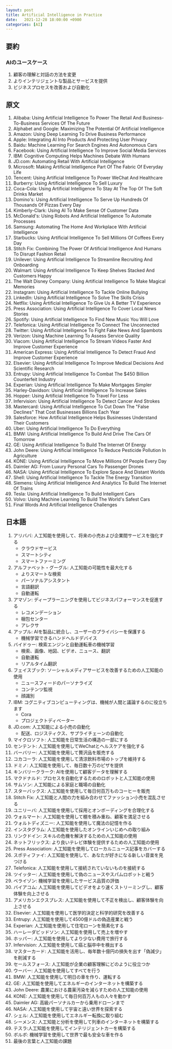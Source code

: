 ```yaml
---
layout: post
title: Artificial Intelligence in Practice
date:   2021-12-28 18:00:00 +0900
categories: [AI]
---
```


## 要約

### AIのユースケース
1. 顧客の理解と対話の方法を変更
2. よりインテリジェントな製品とサービスを提供
3. ビジネスプロセスを改善および自動化


## 原文
1. Alibaba: Using Artificial Intelligence To Power The Retail And Business-To-Business Services Of The Future
2. Alphabet and Google: Maximizing The Potential Of Artificial Intelligence
3. Amazon: Using Deep Learning To Drive Business Performance
4. Apple: Integrating AI Into Products And Protecting User Privacy
5. Baidu: Machine Learning For Search Engines And Autonomous Cars
6. Facebook: Using Artificial Intelligence To Improve Social Media Services
7. IBM: Cognitive Computing Helps Machines Debate With Humans
8. JD.com: Automating Retail With Artificial Intelligence
9. Microsoft: Making Artificial Intelligence Part Of The Fabric Of Everyday Life
10. Tencent: Using Artificial Intelligence To Power WeChat And Healthcare
11. Burberry: Using Artificial Intelligence To Sell Luxury
12. Coca-Cola: Using Artificial Intelligence To Stay At The Top Of The Soft Drinks Market
13. Domino's: Using Artificial Intelligence To Serve Up Hundreds Of Thousands Of Pizzas Every Day
14. Kimberly-Clark: Using AI To Make Sense Of Customer Data
15. McDonald's: Using Robots And Artificial Intelligence To Automate Processes
16. Samsung: Automating The Home And Workplace With Artificial Intelligence
17. Starbucks: Using Artificial Intelligence To Sell Millions Of Coffees Every Day
18. Stitch Fix: Combining The Power Of Artificial Intelligence And Humans To Disrupt Fashion Retail
19. Unilever: Using Artificial Intelligence To Streamline Recruiting And Onboarding
20. Walmart: Using Artificial Intelligence To Keep Shelves Stacked And Customers Happy
21. The Walt Disney Company: Using Artificial Intelligence To Make Magical Memories
22. Instagram: Using Artificial Intelligence To Tackle Online Bullying
23. LinkedIn: Using Artificial Intelligence To Solve The Skills Crisis
24. Netflix: Using Artificial Intelligence To Give Us A Better TV Experience
25. Press Association: Using Artificial Intelligence To Cover Local News Stories
26. Spotify: Using Artificial Intelligence To Find New Music You Will Love
27. Telefonica: Using Artificial Intelligence To Connect The Unconnected
28. Twitter: Using Artificial Intelligence To Fight Fake News And Spambots
29. Verizon: Using Machine Learning To Assess Service Quality
30. Viacom: Using Artificial Intelligence To Stream Videos Faster And Improve Customer Experience
31. American Express: Using Artificial Intelligence To Detect Fraud And Improve Customer Experience
32. Elsevier: Using Artificial Intelligence To Improve Medical Decisions And Scientific Research
33. Entrupy: Using Artificial Intelligence To Combat The $450 Billion Counterfeit Industry
34. Experian: Using Artificial Intelligence To Make Mortgages Simpler
35. Harley-Davidson: Using Artificial Intelligence To Increase Sales
36. Hopper: Using Artificial Intelligence To Travel For Less
37. Infervision: Using Artificial Intelligence To Detect Cancer And Strokes
38. Mastercard: Using Artificial Intelligence To Cut Down The "False Declines" That Cost Businesses Billions Each Year
39. Salesforce: How Artificial Intelligence Helps Businesses Understand Their Customers
40. Uber: Using Artificial Intelligence To Do Everything
41. BMW: Using Artificial Intelligence To Build And Drive The Cars Of Tomorrow
42. GE: Using Artificial Intelligence To Build The Internet Of Energy
43. John Deere: Using Artificial Intelligence To Reduce Pesticide Pollution In Agriculture
44. KONE: Using Artificial Intelligence To Move Millions Of People Every Day
45. Daimler AG: From Luxury Personal Cars To Passenger Drones
46. NASA: Using Artificial Intelligence To Explore Space And Distant Worlds
47. Shell: Using Artificial Intelligence To Tackle The Energy Transition
48. Siemens: Using Artificial Intelligence And Analytics To Build The Internet Of Trains
49. Tesla: Using Artificial Intelligence To Build Intelligent Cars
50. Volvo: Using Machine Learning To Build The World's Safest Cars
51. Final Words And Artificial Intelligence Challenges

## 日本語
1. アリババ: 人工知能を使用して、将来の小売および企業間サービスを強化する
   * クラウドサービス
   * スマートシティ
   * スマートファーミング
2. アルファベット・グーグル: 人工知能の可能性を最大化する
   * よりスマートな検索
   * パーソナルアシスタント
   * 言語翻訳
   * 自動運転
3. アマゾン: ディープラーニングを使用してビジネスパフォーマンスを促進する
   * レコメンデーション
   * 梱包センター
   * アレクサ
4. アップル: AIを製品に統合し、ユーザーのプライバシーを保護する
   * 機械学習できるハンドヘルドデバイス
5. バイドゥー: 検索エンジンと自動運転車の機械学習
   * 検索、画像、地図、ビデオ、ニュース、翻訳
   * 自動運転
   * リアルタイム翻訳
6. フェイスブック: ソーシャルメディアサービスを改善するための人工知能の使用
   * ニュースフィードのパーソナライズ
   * コンテンツ監視
   * 顔識別
7. IBM: コグニティブコンピューティングは、機械が人間と議論するのに役立ちます
   * Cora
   * プロジェクトディベーター
8. JD.com: 人工知能による小売の自動化
   * 配送、ロジスティクス、サプライチェーンの自動化
9.  マイクロソフト: 人工知能を日常生活の構造の一部にする
10. センテント: 人工知能を使用してWeChatとヘルスケアを強化する
11. バーバリー: 人工知能を使用して贅沢品を販売する
12. コカコーラ: 人工知能を使用して清涼飲料市場のトップを維持する
13. ドミノ: 人工知能を使用して、毎日数十万のピザを提供
14. キンバリークラーク: AIを使用して顧客データを理解する
15. マクドナルド: プロセスを自動化するためのロボットと人工知能の使用
16. サムソン: 人工知能による家庭と職場の自動化
17. スターバックス: 人工知能を使用して毎日何百万ものコーヒーを販売
18. Stitch Fix: 人工知能と人間の力を組み合わせてファッション小売を混乱させる
19. ユニリーバ: 人工知能を使用して採用とオンボーディングを合理化する
20. ウォルマート: 人工知能を使用して棚を積み重ね、顧客を満足させる
21. ウォルトディズニー: 人工知能を使用して魔法の記憶を作る
22. インスタグラム: 人工知能を使用したオンラインいじめへの取り組み
23. リンクドイン: スキルの危機を解決するための人工知能の使用
24. ネットフリックス: より良いテレビ体験を提供するための人工知能の使用
25. Press Association: 人工知能を使用してローカルニュース記事をカバーする
26. スポティファイ: 人工知能を使用して、あなたが好きになる新しい音楽を見つける
27. Telefonica: 人工知能を使用して接続されていないものを接続する
28. ツイッター: 人工知能を使用して偽のニュースやスパムロボットと戦う
29. ベライゾン: 機械学習を使用したサービス品質の評価
30. バイアコム: 人工知能を使用してビデオをより速くストリーミングし、顧客体験を向上させる
31. アメリカンエクスプレス: 人工知能を使用して不正を検出し、顧客体験を向上させる
32. Elsevier: 人工知能を使用して医学的決定と科学的研究を改善する
33. Entrupy: 人工知能を使用して4500億ドルの偽造産業と戦う
34. Experian: 人工知能を使用して住宅ローンを簡素化する
35. ハーレーダビッドソン: 人工知能を使用して売上を増やす
36. ホッパー: 人工知能を使用してより少ない費用で旅行する
37. Infervision: 人工知能を使用して癌と脳卒中を検出する
38. マスターカード: 人工知能を活用し、毎年数十億円の損失を出す「偽減少」を削減する
39. セールスフォース: 人工知能が企業の顧客理解にどのように役立つか
40. ウーバー: 人工知能を使用してすべてを行う
41. BMW: 人工知能を使用して明日の車を作り、運転する
42. GE: 人工知能を使用してエネルギーのインターネットを構築する
43. John Deere: 農業における農薬汚染を減らすための人工知能の使用
44. KONE: 人工知能を使用して毎日何百万人もの人々を動かす
45. Daimler AG: 高級パーソナルカーから乗用ドローンまで
46. NASA: 人工知能を使用して宇宙と遠い世界を探索する
47. シェル: 人工知能を使用してエネルギー転換に取り組む
48. シーメンス: 人工知能と分析を使用して列車のインターネットを構築する
49. テスラ:人工知能を使用してインテリジェントカーを構築する
50. ボルボ: 機械学習を使用して世界で最も安全な車を作る
51. 最後の言葉と人工知能の課題

